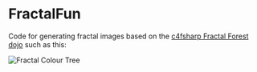 FractalFun
==========

Code for generating fractal images based on the [c4fsharp Fractal Forest dojo](https://github.com/c4fsharp/Dojo-Fractal-Forest) such as this:

![Fractal Colour Tree](relentless.github.com/FractalFun/Images/ColourTree.jpg)

